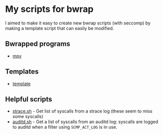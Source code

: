 # My scripts for bwrap

I aimed to make it easy to create new bwrap scripts (with seccomp) by making a template script that
can easily be modified.

## Bwrapped programs
- [mpv](./mpv)

## Templates
- [template](./template)

## Helpful scripts
- [strace.sh](./scripts/strace.sh) - Get list of syscalls from a strace log (these seem to miss some syscalls)
- [auditd.sh](./scripts/auditd.sh) - Get a list of syscalls from an auditd log: syscalls are logged to auditd when a filter using `SCMP_ACT_LOG` is in use.
